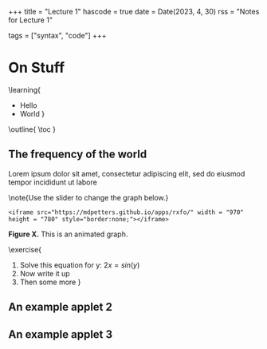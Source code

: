 +++
title = "Lecture 1"
hascode = true
date = Date(2023, 4, 30)
rss = "Notes for Lecture 1"

tags = ["syntax", "code"]
+++

# On Stuff


\learning{
- Hello  
- World
}

\outline{
\toc
}


## The frequency of the world
Lorem ipsum dolor sit amet, consectetur adipiscing elit, sed do eiusmod tempor incididunt ut labore

\note{Use the slider to change the graph below.}

~~~
<iframe src="https://mdpetters.github.io/apps/rxfo/" width = "970" height = "780" style="border:none;"></iframe>
~~~

**Figure X.** This is an animated graph.

\exercise{
1. Solve this equation for y: $2x = sin(y)$
2. Now write it up
3. Then some more 
}



## An example applet 2


## An example applet 3
